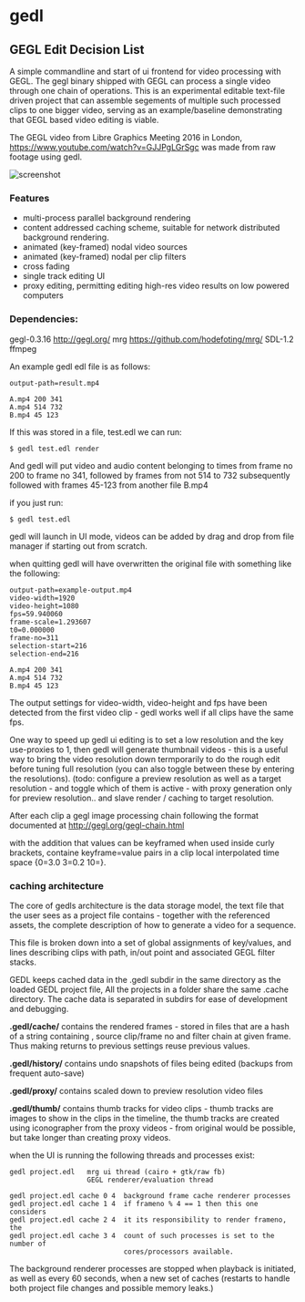 # gedl

## GEGL Edit Decision List

A simple commandline and start of ui frontend for video processing with GEGL.
The gegl binary shipped with GEGL can process a single video through one chain
of operations. This is an experimental editable text-file driven project that
can assemble segements of multiple such processed clips to one bigger video,
serving as an example/baseline demonstrating that GEGL based video editing is
viable.

The GEGL video from Libre Graphics Meeting 2016 in London,
https://www.youtube.com/watch?v=GJJPgLGrSgc was made from raw footage using
gedl.

![screenshot](http://pippin.gimp.org/gedl/gedl-help.png)

### Features

 - multi-process parallel background rendering
 - content addressed caching scheme, suitable for network distributed background rendering.
 - animated (key-framed) nodal video sources
 - animated (key-framed) nodal per clip filters
 - cross fading
 - single track editing UI
 - proxy editing, permitting editing high-res video results on low powered computers

### Dependencies:

   gegl-0.3.16  http://gegl.org/
   mrg          https://github.com/hodefoting/mrg/
   SDL-1.2
   ffmpeg


An example gedl edl file is as follows:

    output-path=result.mp4
    
    A.mp4 200 341
    A.mp4 514 732
    B.mp4 45 123


If this was stored in a file, test.edl we can run:

    $ gedl test.edl render

And gedl will put video and audio content belonging to times from frame no 200 to frame no 341, followed by frames from not 514 to 732 subsequently followed with frames 45-123 from another file B.mp4

if you just run:

    $ gedl test.edl

gedl will launch in UI mode, videos can be added by drag and drop from
file manager if starting out from scratch.

when quitting gedl will have overwritten the original file
with something like the following:

    output-path=example-output.mp4
    video-width=1920
    video-height=1080
    fps=59.940060
    frame-scale=1.293607
    t0=0.000000
    frame-no=311
    selection-start=216
    selection-end=216
    
    A.mp4 200 341
    A.mp4 514 732
    B.mp4 45 123

The output settings  for video-width, video-height and fps have been detected
from the first video clip - gedl works well if all clips have the same fps.

One way to speed up gedl ui editing is to set a low resolution and the key
use-proxies to 1, then gedl will generate thumbnail videos - this is a useful
way to bring the video resolution down termporarily to do the rough edit before
tuning full resolution (you can also toggle between these by entering the
resolutions). (todo: configure a preview resolution as well as a target
resolution - and toggle which of them is active - with proxy generation only
for preview resolution.. and slave render / caching to target resolution.

After each clip a gegl image processing chain following the format documented
at http://gegl.org/gegl-chain.html

with the addition that values can be keyframed when used inside curly brackets,
containe keyframe=value pairs in a clip local interpolated time space {0=3.0
3=0.2 10=}.


### caching architecture

The core of gedls architecture is the data storage model, the text file that
the user sees as a project file contains - together with the referenced assets,
the complete description of how to generate a video for a sequence.

This file is broken down into a set of global assignments of key/values, and
lines describing clips with path, in/out point and associated GEGL filter
stacks.

GEDL keeps cached data in the .gedl subdir in the same directory as the loaded
GEDL project file, All the projects in a folder share the same .cache
directory. The cache data is separated in subdirs for ease of development and
debugging.

**.gedl/cache/**   contains the rendered frames - stored in files that are a hash
of a string containing , source clip/frame no and filter chain at given frame.
Thus making returns to previous settings reuse previous values.

**.gedl/history/**  contains undo snapshots of files being edited (backups from
frequent auto-save)

**.gedl/proxy/**  contains scaled down to preview resolution video files

**.gedl/thumb/**  contains thumb tracks for video clips - thumb tracks are images
to show in the clips in the timeline, the thumb tracks are created using
iconographer from the proxy videos - from original would be possible, but take
longer than creating proxy videos.


when the UI is running the following threads and processes exist:

    gedl project.edl   mrg ui thread (cairo + gtk/raw fb)
                       GEGL renderer/evaluation thread

    gedl project.edl cache 0 4  background frame cache renderer processes
    gedl project.edl cache 1 4  if frameno % 4 == 1 then this one considers
    gedl project.edl cache 2 4  it its responsibility to render frameno, the
    gedl project.edl cache 3 4  count of such processes is set to the number of
                                cores/processors available.

The background renderer processes are stopped when playback is initiated, as
well as every 60 seconds, when a new set of caches (restarts to handle both
project file changes and possible memory leaks.)

